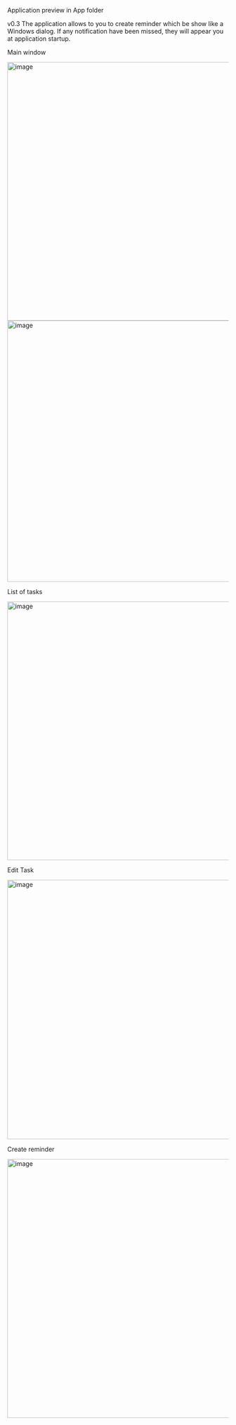 Application preview in App folder

v0.3
The application allows to you to create reminder which be show like a Windows dialog.  If any notification have been missed, they will appear you at application startup.


Main window

<img width="589" alt="image" src="https://github.com/Maniek13/ToDoReminder/assets/47826375/57ebb832-7c0f-4c42-9764-71a942ea977d">

<img width="595" alt="image" src="https://github.com/Maniek13/ToDoReminder/assets/47826375/967369a8-b682-4958-ab46-b628108a25e0">

List of tasks

<img width="589" alt="image" src="https://github.com/Maniek13/ToDoReminder/assets/47826375/a8260bd1-684f-41ba-be0c-f0ad5d901a97">

Edit Task

<img width="591" alt="image" src="https://github.com/Maniek13/ToDoReminder/assets/47826375/a1f05b8a-ec79-40da-9bc2-6b2e17d421c6">

Create reminder

<img width="590" alt="image" src="https://github.com/Maniek13/ToDoReminder/assets/47826375/e694102c-3d5b-49c9-8b67-0adf301b0d37">

